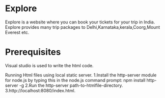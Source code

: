 # Explore
Explore is a website where you can book your tickets for your trip in India. Explore provides many trip packages to Delhi,Karnataka,kerala,Coorg,Mount Everest etc.
# Prerequisites
Visual studio is used to write the html code.

Running Html files using local static server.
1.Install the http-server module for node.js by typing this in the node.js command prompt: npm install http-server -g
2.Run the http-server path-to-htmlfile-directory.
3.http://localhost:8080/index.html.

